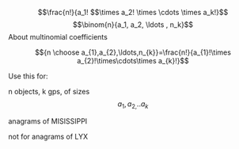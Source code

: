 ---
---
$$\frac{n!}{a_1! $$\times a_2! \times \cdots \times a_k!}$$
$$\binom{n}{a_1, a_2, \ldots , n_k}$$
About multinomial coefficients


$${n \choose a_{1},a_{2},\ldots,n_{k}}=\frac{n!}{a_{1}!\times a_{2}!\times\cdots\times a_{k}!}$$

Use this for:

n objects, k gps, of sizes $$a_{1},a_{2,}..a_{k}$$

anagrams of MISISSIPPI

not for anagrams of LYX